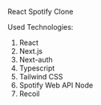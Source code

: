 React Spotify Clone

Used Technologies:

1. React
2. Next.js
3. Next-auth
4. Typescript
5. Tailwind CSS
6. Spotify Web API Node
7. Recoil
